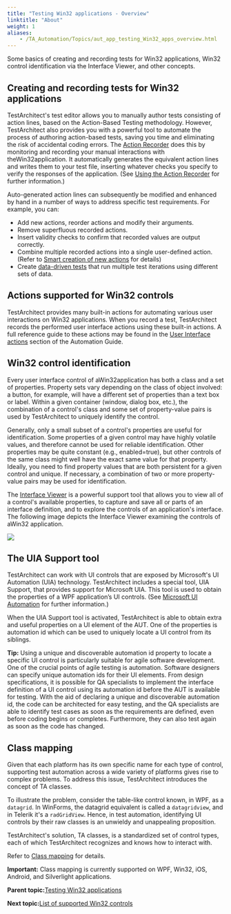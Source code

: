 ```yaml
--- 
title: "Testing Win32 applications - Overview"
linktitle: "About"
weight: 1
aliases: 
    - /TA_Automation/Topics/aut_app_testing_Win32_apps_overview.html
---
```


Some basics of creating and recording tests for Win32 applications, Win32 control identification via the Interface Viewer, and other concepts.

## Creating and recording tests for Win32 applications

TestArchitect's test editor allows you to manually author tests consisting of action lines, based on the Action-Based Testing methodology. However, TestArchitect also provides you with a powerful tool to automate the process of authoring action-based tests, saving you time and eliminating the risk of accidental coding errors. The [Action Recorder](/images//Images/TA_Help/Topics/Creating_and_using_actions_AR.html) does this by monitoring and recording your manual interactions with theWin32application. It automatically generates the equivalent action lines and writes them to your test file, inserting whatever checks you specify to verify the responses of the application. \(See [Using the Action Recorder](/images//Images/TA_Tutorials/Topics/Tutorial_Using_the_Action_Recorder.html) for further information.\)

Auto-generated action lines can subsequently be modified and enhanced by hand in a number of ways to address specific test requirements. For example, you can:

-   Add new actions, reorder actions and modify their arguments.
-   Remove superfluous recorded actions.
-   Insert validity checks to confirm that recorded values are output correctly.
-   Combine multiple recorded actions into a single user-defined action. \(Refer to [Smart creation of new actions](/images//Images/TA_Help/Topics/High_level_actions_smart_creating.html) for details\)
-   Create [data-driven tests](/images//Images/TA_Help/Topics/Projects_and_tests_dataset.html) that run multiple test iterations using different sets of data.

## Actions supported for Win32 controls

TestArchitect provides many built-in actions for automating various user interactions on Win32 applications. When you record a test, TestArchitect records the performed user interface actions using these built-in actions. A full reference guide to these actions may be found in the [User Interface actions](User_Interface.html) section of the Automation Guide.

## Win32 control identification

Every user interface control of aWin32application has both a class and a set of properties. Property sets vary depending on the class of object involved: a button, for example, will have a different set of properties than a text box or label. Within a given container \(window, dialog box, etc.\), the combination of a control's class and some set of property-value pairs is used by TestArchitect to uniquely identify the control.

Generally, only a small subset of a control's properties are useful for identification. Some properties of a given control may have highly volatile values, and therefore cannot be used for reliable identification. Other properties may be quite constant \(e.g., enabled=true\), but other controls of the same class might well have the exact same value for that property. Ideally, you need to find property values that are both persistent for a given control and unique. If necessary, a combination of two or more property-value pairs may be used for identification.

The [Interface Viewer](/images//Images/TA_Help/Topics/Interface_def_Viewer.html) is a powerful support tool that allows you to view all of a control's available properties, to capture and save all or parts of an interface definition, and to explore the controls of an application's interface. The following image depicts the Interface Viewer examining the controls of aWin32 application.

![](/images//Images/TA_Automation/Images/aut_interface_definition_UI_Win32_identification.png)

## The UIA Support tool

TestArchitect can work with UI controls that are exposed by Microsoft's UI Automation \(UIA\) technology. TestArchitect includes a special tool, UIA Support, that provides support for Microsoft UIA. This tool is used to obtain the properties of a WPF application’s UI controls. \(See [Microsoft UI Automation](aut_Using_UIA.html) for further information.\)

When the UIA Support tool is activated, TestArchitect is able to obtain extra and useful properties on a UI element of the AUT. One of the properties is automation id which can be used to uniquely locate a UI control from its siblings.

**Tip:** Using a unique and discoverable automation id property to locate a specific UI control is particularly suitable for agile software development. One of the crucial points of agile testing is automation. Software designers can specify unique automation ids for their UI elements. From design specifications, it is possible for QA specialists to implement the interface definition of a UI control using its automation id before the AUT is available for testing. With the aid of declaring a unique and discoverable automation id, the code can be architected for easy testing, and the QA specialists are able to identify test cases as soon as the requirements are defined, even before coding begins or completes. Furthermore, they can also test again as soon as the code has changed.

## Class mapping

Given that each platform has its own specific name for each type of control, supporting test automation across a wide variety of platforms gives rise to complex problems. To address this issue, TestArchitect introduces the concept of TA classes.

To illustrate the problem, consider the table-like control known, in WPF, as a `datagrid`. In WinForms, the datagrid equivalent is called a `datagridview`, and in Telerik it's a `radGridView`. Hence, in test automation, identifying UI controls by their raw classes is an unwieldy and unappealing proposition.

TestArchitect's solution, TA classes, is a standardized set of control types, each of which TestArchitect recognizes and knows how to interact with.

Refer to [Class mapping](/images//Images/TA_Help/Topics/Class_mapping.html) for details.

**Important:** Class mapping is currently supported on WPF, Win32, iOS, Android, and Silverlight applications.

**Parent topic:**[Testing Win32 applications](/TA_Automation/Topics/aut_app_testing_Win32_apps.html)

**Next topic:**[List of supported Win32 controls](/TA_Automation/Topics/aut_app_testing_Win32_apps_supported_controls.html)

